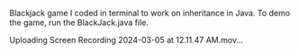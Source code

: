 Blackjack game I coded in terminal to work on inheritance in Java. To demo the game, run the BlackJack.java file.

Uploading Screen Recording 2024-03-05 at 12.11.47 AM.mov…

